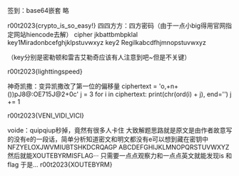 签到：base64嵌套
略

r00t2023{crypto_is_so_easy!}
四四方方：四方密码（由于一点小big得用官网指定网站hiencode去解）
cipher jkbattbmbpklal
key1Miradonbcefghjklpstuvwxyz
key2 Regilkabcdfhjmnopstuvwxyz

（key分别是密勒顿和雷吉艾勒奇应该有人注意到吧~但是不关键）

r00t2023{lighttingspeed}

神奇凯撒：变异凯撒改了第一位的偏移量
ciphertext = 'o,+n+())pJ8@:OE715J@2+0c'
j = 3
for i in ciphertext:
    print(chr(ord(i) + j), end='')
    j += 1

r00t2023{VENI_VIDI_VICI}

voide：quipqiup秒掉，竟然有很多人卡住
大致解题思路就是原文是由作者故意写的没有e的一段话，简单分析知道密文和明文都没有e可以想到藏在密钥中
NFZYELOXJWVMIUBTSHKDCRQAGP
ABCDEFGHIJKLMNOPQRSTUVWXYZ
然后就能XOUTEBYRMISFLAG··· 只需要一点点观察力和一点点英文就能发现is 和 flag
于是...
r00t2023{XOUTEBYRM}


